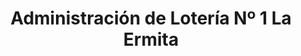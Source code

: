 ---
title: "Administración de Lotería Nº 1 La Ermita"
url: /torrent/administracion-de-loteria-no-1-la-ermita/
shop: Lotterie
---